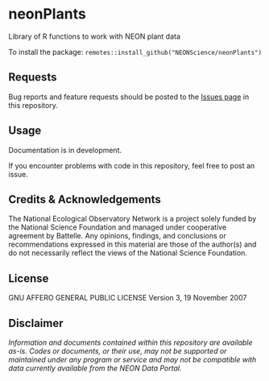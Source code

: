 neonPlants
================

<!-- ****** Description ****** -->

Library of R functions to work with NEON plant data

To install the package:
`remotes::install_github("NEONScience/neonPlants")`

<!-- ****** Requests ****** -->
Requests
--------

Bug reports and feature requests should be posted to the <a href="https://github.com/NEONScience/neonPlants/issues"> Issues page</a> in this repository.


<!-- ****** Usage ****** -->
Usage
-----

Documentation is in development. 

If you encounter problems with code in this repository, feel free to post an issue.

<!-- ****** Acknowledgements ****** -->
Credits & Acknowledgements
--------------------------

<!-- Acknowledgements text -->
The National Ecological Observatory Network is a project solely funded by the National Science Foundation and managed under cooperative agreement by Battelle. Any opinions, findings, and conclusions or recommendations expressed in this material are those of the author(s) and do not necessarily reflect the views of the National Science Foundation.

<!-- ****** License ****** -->
License
-------
 GNU AFFERO GENERAL PUBLIC LICENSE Version 3, 19 November 2007

<!-- ****** Disclaimer ****** -->
Disclaimer
----------
*Information and documents contained within this repository are available as-is. Codes or documents, or their use, may not be supported or maintained under any program or service and may not be compatible with data currently available from the NEON Data Portal.*
